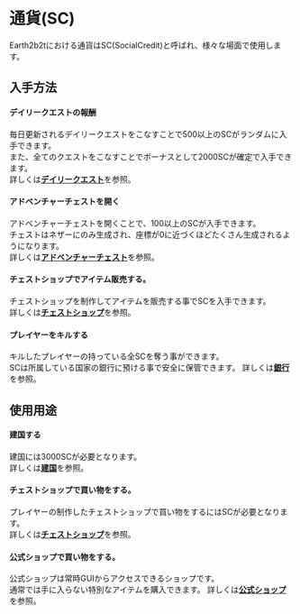 # 通貨(SC)
Earth2b2tにおける通貨はSC(SocialCredit)と呼ばれ、様々な場面で使用します。

## 入手方法
#### デイリークエストの報酬  

毎日更新されるデイリークエストをこなすことで500以上のSCがランダムに入手できます。  
また、全てのクエストをこなすことでボーナスとして2000SCが確定で入手できます。  
詳しくは[**デイリークエスト**](/guide/dailyquest)を参照。

#### アドベンチャーチェストを開く  

アドベンチャーチェストを開くことで、100以上のSCが入手できます。  
チェストはネザーにのみ生成され、座標が0に近づくほどたくさん生成されるようになります。  
詳しくは[**アドベンチャーチェスト**](/guide/adventurechest)を参照。

#### チェストショップでアイテム販売する。

チェストショップを制作してアイテムを販売する事でSCを入手できます。  
詳しくは[**チェストショップ**](/guide/chestshop)を参照。

#### プレイヤーをキルする  

キルしたプレイヤーの持っている全SCを奪う事ができます。  
SCは所属している国家の銀行に預ける事で安全に保管できます。
詳しくは[**銀行**](/guide/bank)を参照。


## 使用用途
#### 建国する   

建国には3000SCが必要となります。  
詳しくは[**建国**](/guide/nation)を参照。

#### チェストショップで買い物をする。

プレイヤーの制作したチェストショップで買い物をするにはSCが必要となります。  
詳しくは[**チェストショップ**](/guide/chestshop)を参照。

#### 公式ショップで買い物をする。

公式ショップは常時GUIからアクセスできるショップです。  
通常では手に入らない特別なアイテムを購入できます。
詳しくは[**公式ショップ**](/guide/officialshop)を参照。
